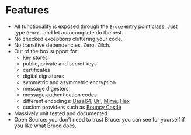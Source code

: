 # Features

* All functionality is exposed through the `Bruce` entry point class. Just type `Bruce.` and let autocomplete do the rest.
* No checked exceptions cluttering your code.
* No transitive dependencies. Zero. Zilch.
* Out of the box support for:
  * key stores
  * public, private and secret keys
  * certificates
  * digital signatures
  * symmetric and asymmetric encryption
  * message digesters
  * message authentication codes
  * different encodings: [Base64](https://en.wikipedia.org/wiki/Base64), [Url](https://en.wikipedia.org/wiki/Percent-encoding), [Mime](https://en.wikipedia.org/wiki/MIME), [Hex](https://en.wikipedia.org/wiki/Hexadecimal)
  * custom providers such as [Bouncy Castle](https://www.bouncycastle.org/java.html)
* Massively unit tested and documented.
* Open Source: you don’t need to trust Bruce: you can see for yourself if you like what Bruce does.

